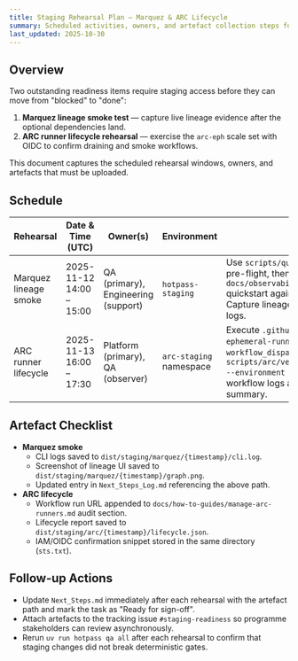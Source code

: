 ```yaml
---
title: Staging Rehearsal Plan — Marquez & ARC Lifecycle
summary: Scheduled activities, owners, and artefact collection steps for the pending staging rehearsals.
last_updated: 2025-10-30
---
```


## Overview

Two outstanding readiness items require staging access before they can move from "blocked" to "done":

1. **Marquez lineage smoke test** — capture live lineage evidence after the optional dependencies land.
2. **ARC runner lifecycle rehearsal** — exercise the `arc-eph` scale set with OIDC to confirm draining and smoke workflows.

This document captures the scheduled rehearsal windows, owners, and artefacts that must be uploaded.

## Schedule

| Rehearsal | Date & Time (UTC) | Owner(s) | Environment | Notes |
|-----------|------------------|----------|-------------|-------|
| Marquez lineage smoke | 2025-11-12 14:00 – 15:00 | QA (primary), Engineering (support) | `hotpass-staging` | Use `scripts/quality/run_qg2.py` for pre-flight, then run `docs/observability/marquez.md` quickstart against staging compose. Capture lineage graph screenshot + CLI logs. |
| ARC runner lifecycle | 2025-11-13 16:00 – 17:30 | Platform (primary), QA (observer) | `arc-staging` namespace | Execute `.github/workflows/arc-ephemeral-runner.yml` via `workflow_dispatch`, then run `scripts/arc/verify_runner_lifecycle.py --environment staging`. Export GitHub workflow logs and lifecycle JSON summary. |

## Artefact Checklist

- **Marquez smoke**
  - CLI logs saved to `dist/staging/marquez/{timestamp}/cli.log`.
  - Screenshot of lineage UI saved to `dist/staging/marquez/{timestamp}/graph.png`.
  - Updated entry in `Next_Steps_Log.md` referencing the above path.
- **ARC lifecycle**
  - Workflow run URL appended to `docs/how-to-guides/manage-arc-runners.md` audit section.
  - Lifecycle report saved to `dist/staging/arc/{timestamp}/lifecycle.json`.
  - IAM/OIDC confirmation snippet stored in the same directory (`sts.txt`).

## Follow-up Actions

- Update `Next_Steps.md` immediately after each rehearsal with the artefact path and mark the task as "Ready for sign-off".
- Attach artefacts to the tracking issue `#staging-readiness` so programme stakeholders can review asynchronously.
- Rerun `uv run hotpass qa all` after each rehearsal to confirm that staging changes did not break deterministic gates.
